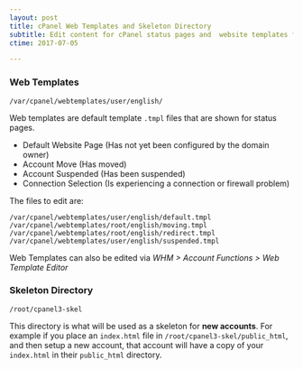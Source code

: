 ```yaml
---
layout: post
title: cPanel Web Templates and Skeleton Directory
subtitle: Edit content for cPanel status pages and  website templates for newly created accounts
ctime: 2017-07-05

---
```


### Web Templates

```
/var/cpanel/webtemplates/user/english/
```

Web templates are default template `.tmpl` files that are shown for status pages.

- Default Website Page (Has not yet been configured by the domain owner)
- Account Move (Has moved)
- Account Suspended (Has been suspended)
- Connection Selection (Is experiencing a connection or firewall problem)

The files to edit are:

```
/var/cpanel/webtemplates/user/english/default.tmpl
/var/cpanel/webtemplates/root/english/moving.tmpl
/var/cpanel/webtemplates/root/english/redirect.tmpl
/var/cpanel/webtemplates/user/english/suspended.tmpl
```

Web Templates can also be edited via _WHM > Account Functions > Web Template Editor_

### Skeleton Directory

```
/root/cpanel3-skel
```

This directory is what will be used as a skeleton for **new accounts**. For example if you place an `index.html` file in `/root/cpanel3-skel/public_html`, and then setup a new account, that account will have a copy of your `index.html` in their `public_html` directory.


